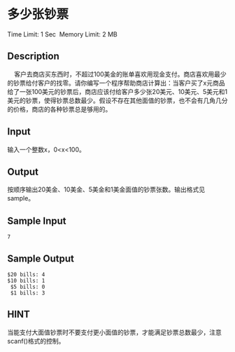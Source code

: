 # 多少张钞票
Time Limit: 1 Sec  Memory Limit: 2 MB


## Description
    客户去商店买东西时，不超过100美金的账单喜欢用现金支付。商店喜欢用最少的钞票给付客户的找零。请你编写一个程序帮助商店计算出：当客户买了x元商品给了一张100美元的钞票后，商店应该付给客户多少张20美元、10美元、5美元和1美元的钞票，使得钞票总数最少。假设不存在其他面值的钞票，也不会有几角几分的价格，商店的各种钞票总是够用的。

## Input
输入一个整数x，0<x<100。

## Output
按顺序输出20美金、10美金、5美金和1美金面值的钞票张数。输出格式见sample。

## Sample Input
```
7

```
## Sample Output
```
$20 bills: 4
$10 bills: 1
 $5 bills: 0
 $1 bills: 3

```

## HINT
当能支付大面值钞票时不要支付更小面值的钞票，才能满足钞票总数最少，注意scanf()格式的控制。